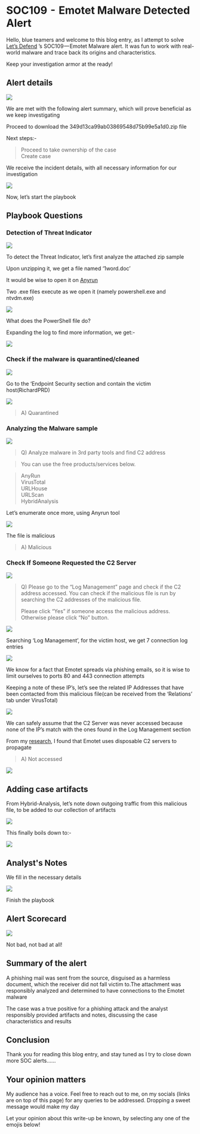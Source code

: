 # SOC109  -  Emotet Malware Detected Alert

Hello, blue teamers and welcome to this blog entry, as I attempt to solve [Let’s Defend](https://letsdefend.io) ’s SOC109 — Emotet Malware alert. It was fun to work with real-world malware and trace back its origins and characteristics.

Keep your investigation armor at the ready!

## Alert details

&#x20;                                             ![](https://cdn-images-1.medium.com/max/1000/1\*XgS2p0b2hXMBxNFR3kztSA.png)

We are met with the following alert summary, which will prove beneficial as we keep investigating

Proceed to download the 349d13ca99ab03869548d75b99e5a1d0.zip file

Next steps:-

> Proceed to take ownership of the case\
> Create case

We receive the incident details, with all necessary information for our investigation

&#x20;                                          ![](https://cdn-images-1.medium.com/max/1000/1\*kpfcJfmbxQQ43mhM0-wwxg.png)

Now, let’s start the playbook

## Playbook Questions

### Detection of Threat Indicator

&#x20;                                         ![](https://cdn-images-1.medium.com/max/1000/1\*kUCe2TDE9fnws5iPZsSBag.png)

To detect the Threat Indicator, let’s first analyze the attached zip sample

Upon unzipping it, we get a file named ‘1word.doc’

It would be wise to open it on [Anyrun](https://any.run)

Two .exe files execute as we open it (namely powershell.exe and ntvdm.exe)

&#x20;                                       ![](https://cdn-images-1.medium.com/max/1000/1\*BVbj\_JZdybf9GdH-oy3G8g.png)

What does the PowerShell file do?

Expanding the log to find more information, we get:-

&#x20;                                       ![](https://cdn-images-1.medium.com/max/1000/1\*SF-g6pRWqN0k6UhlezzBag.png)

### Check if the malware is quarantined/cleaned

&#x20;                                        ![](https://cdn-images-1.medium.com/max/1000/1\*Bo6NtYqBhQI0Mer13U8ApQ.png)

Go to the ‘Endpoint Security section and contain the victim host(RichardPRD)

&#x20;                                        ![](https://cdn-images-1.medium.com/max/1000/1\*twSODZQynhjyCR35088jEQ.png)

> &#x20;A) Quarantined

### Analyzing the Malware sample

&#x20;                                           ![](https://cdn-images-1.medium.com/max/1000/1\*LIiqX2-lB2nel46sLwHY1Q.png)

> Q) Analyze malware in 3rd party tools and find C2 address

> You can use the free products/services below.

> AnyRun\
> VirusTotal\
> URLHouse\
> URLScan\
> HybridAnalysis

Let’s enumerate once more, using Anyrun tool

&#x20;                                             ![](https://cdn-images-1.medium.com/max/1000/1\*SQ6RgKn8gy7zM7djIR3wvw.png)

The file is malicious

> A) Malicious

### Check If Someone Requested the C2 Server

&#x20;                                           ![](https://cdn-images-1.medium.com/max/1000/1\*-RTISL2bHxhEc7pG5EdUog.png)

> Q) Please go to the “Log Management” page and check if the C2 address accessed. You can check if the malicious file is run by searching the C2 addresses of the malicious file.
>
> Please click “Yes” if someone access the malicious address. Otherwise please click “No” button.

&#x20;                                               ![](https://cdn-images-1.medium.com/max/1000/1\*-RTISL2bHxhEc7pG5EdUog.png)

Searching ‘Log Management’, for the victim host, we get 7 connection log entries

&#x20;                                               ![](https://cdn-images-1.medium.com/max/1000/1\*f\_6i3GhAzuTDOrUr51HYAQ.png)

We know for a fact that Emotet spreads via phishing emails, so it is wise to limit ourselves to ports 80 and 443 connection attempts

Keeping a note of these IP’s, let’s see the related IP Addresses that have been contacted from this malicious file(can be received from the ‘Relations’ tab under VirusTotal)

&#x20;                                          ![](https://cdn-images-1.medium.com/max/1000/1\*ejj-X99yh0LNERDenNPIjw.png)

We can safely assume that the C2 Server was never accessed because none of the IP’s match with the ones found in the Log Management section

From my [research](https://www.sentinelone.com/blog/emotet-story-of-disposable-c2-servers/), I found that Emotet uses disposable C2 servers to propagate&#x20;

> A) Not accessed

&#x20;                                            ![](https://cdn-images-1.medium.com/max/1000/1\*C\_Cb69wbYZGTy4U4RLORlQ.png)

## Adding case artifacts&#x20;

From Hybrid-Analysis, let’s note down outgoing traffic from this malicious file, to be added to our collection of artifacts

&#x20;                                              ![](https://cdn-images-1.medium.com/max/1000/1\*w3G-CyjJ9z2aY2EOheeqPw.png)

This finally boils down to:-&#x20;

&#x20;                                             ![](https://cdn-images-1.medium.com/max/1000/1\*1-VachJyqT4Us92WGV2LkA.png)

## Analyst's Notes

We fill in the necessary details&#x20;

&#x20;                                            ![](https://cdn-images-1.medium.com/max/1000/1\*8B2j9K9JURT\_qX1DIP2KpQ.png)

Finish the playbook

## Alert Scorecard

&#x20;                                             ![](https://cdn-images-1.medium.com/max/1000/1\*yi4dzJk-S2Mimdvy3iEOBw.png)

Not bad, not bad at all!

## S**ummary of the alert**

A phishing mail was sent from the source, disguised as a harmless document, which the receiver did not fall victim to.The attachment was responsibly analyzed and determined to have connections to the Emotet malware

The case was a true positive for a phishing attack and the analyst responsibly provided artifacts and notes, discussing the case characteristics and results

## Conclusion

Thank you for reading this blog entry, and stay tuned as I try to close down more SOC alerts……

## Your opinion matters

My audience has a voice. Feel free to reach out to me, on my socials (links are on top of this page) for any queries to be addressed. Dropping a sweet message would make my day

Let your opinion about this write-up be known, by selecting any one of the emojis below!
